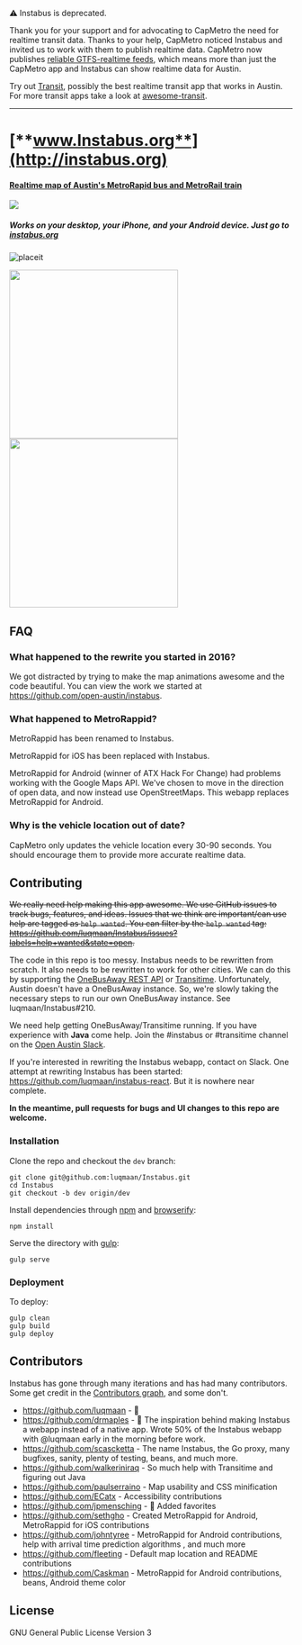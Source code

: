:warning: Instabus is deprecated.

Thank you for your support and for advocating to CapMetro the need for realtime transit data. Thanks to your help, CapMetro noticed Instabus and invited us to work with them to publish realtime data. CapMetro now publishes [reliable GTFS-realtime feeds](https://data.texas.gov/capital-metro), which means more than just the CapMetro app and Instabus can show realtime data for Austin.

Try out [Transit](https://transitapp.com/), possibly the best realtime transit app that works in Austin. For more transit apps  take a look at [awesome-transit](https://github.com/luqmaan/awesome-transit).

------------

[**www.Instabus.org**](http://instabus.org)
====================

#### [Realtime map of Austin's MetroRapid bus and MetroRail train](http://instabus.org)

![](https://cloud.githubusercontent.com/assets/1275831/3210441/0128e4a2-eec1-11e3-8622-fc947f7c305c.png)  

##### Works on your desktop, your iPhone, and your Android device. Just go to [instabus.org](http://instabus.org)

![placeit](https://cloud.githubusercontent.com/assets/1275831/3565798/3078cb22-0ad3-11e4-8285-005d3c211766.jpg)

<img src="https://user-images.githubusercontent.com/1275831/28545957-98880cae-708e-11e7-9848-ae6d610c0107.png" width="300">  <img src="https://user-images.githubusercontent.com/1275831/28545972-ac7bbd14-708e-11e7-8e1a-16ff630c4a66.png" width="300">


## FAQ

### What happened to the rewrite you started in 2016?

We got distracted by trying to make the map animations awesome and the code beautiful. You can view the work we started at https://github.com/open-austin/instabus.

### What happened to MetroRappid?

MetroRappid has been renamed to Instabus.

MetroRappid for iOS has been replaced with Instabus.

MetroRappid for Android (winner of ATX Hack For Change) had problems working with the Google Maps API. We've chosen to move in the direction of open data, and now instead use OpenStreetMaps. This webapp replaces MetroRappid for Android.

### Why is the vehicle location out of date?

CapMetro only updates the vehicle location every 30-90 seconds. You should encourage them to provide more accurate realtime data.

## Contributing

~~We really need help making this app awesome. We use GitHub issues to track bugs, features, and ideas. Issues that we think are important/can use help are tagged as `help wanted`. You can filter by the `help wanted` tag: https://github.com/luqmaan/Instabus/issues?labels=help+wanted&state=open.~~

The code in this repo is too messy. Instabus needs to be rewritten from scratch. It also needs to be rewritten to work for other cities. We can do this by supporting the [OneBusAway REST API](http://developer.onebusaway.org/modules/onebusaway-application-modules/1.1.13/api/where/index.html) or [Transitime](http://www.transitime.org/). Unfortunately, Austin doesn't have a OneBusAway instance. So, we're slowly taking the necessary steps to run our own OneBusAway instance. See luqmaan/Instabus#210. 

We need help getting OneBusAway/Transitime running. If you have experience with **Java** come help. Join the #instabus or #transitime channel on the [Open Austin Slack](http://slack.open-austin.org). 

If you're interested in rewriting the Instabus webapp, contact on Slack. One attempt at rewriting Instabus has been started: https://github.com/luqmaan/instabus-react. But it is nowhere near complete.

**In the meantime, pull requests for bugs and UI changes to this repo are welcome.**

### Installation

Clone the repo and checkout the `dev` branch:

```
git clone git@github.com:luqmaan/Instabus.git
cd Instabus
git checkout -b dev origin/dev
```

Install dependencies through [npm](https://www.npmjs.org/) and [browserify](http://browserify.org/):

```
npm install
```

Serve the directory with [gulp](http://gulpjs.com/):

```
gulp serve
```

### Deployment

To deploy:

```
gulp clean
gulp build
gulp deploy
```

## Contributors

Instabus has gone through many iterations and has had many contributors. Some get credit in the [Contributors graph](https://github.com/luqmaan/Instabus/graphs/contributors), and some don't. 

- https://github.com/luqmaan - :hankey:
- https://github.com/drmaples - :rooster: The inspiration behind making Instabus a webapp instead of a native app. Wrote 50% of the Instabus webapp with @luqmaan early in the morning before work.
- https://github.com/scascketta - The name Instabus, the Go proxy, many bugfixes, sanity, plenty of testing, beans, and much more.
- https://github.com/walkeriniraq - So much help with Transitime and figuring out Java
- https://github.com/paulserraino - Map usability and CSS minification
- https://github.com/ECatx - Accessibility contributions
- https://github.com/jpmensching - :star2: Added favorites
- https://github.com/sethgho - Created MetroRappid for Android, MetroRappid for iOS contributions
- https://github.com/johntyree - MetroRappid for Android contributions, help with arrival time prediction algorithms , and much more
- https://github.com/fleeting - Default map location and README contributions
- https://github.com/Caskman - MetroRappid for Android contributions, beans, Android theme color

## License

GNU General Public License Version 3
